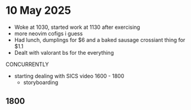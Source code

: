 # 10 May 2025

- Woke at 1030, started work at 1130 after exercising
- more neovim cofigs i guess
- Had lunch, dumplings for $6 and a baked sausage crossiant thing for $1.1
- Dealt with valorant bs for the everything

CONCURRENTLY

- starting dealing with SICS video 1600 - 1800
    - storyboarding

## 1800
